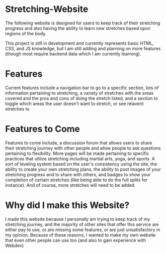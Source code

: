 # Stretching-Website
The following website is designed for users to keep track of their stretching progress and also having the ability to learn new stretches based upon regions of the body.

This project is still in development and currently represents basic HTML, CSS, and JS knowledge, but I am still adding and planning on more features (though most require backend data which I am currently learning).

# Features
Current features include a navigation bar to go to a specific section, lots of information pertaining to stretching, a variety of stretches with the areas covered and the pros and cons of doing the stretch listed, and a section to toggle which areas the user doesn't want to stretch, or see relavent stretches to

# Features to Come
Features to come include, a discussion forum that allows users to share their stretching journey with other people and allow people to ask questions pertaining to flexibility. More pages will be made pertaining to specific practices that utilize stretching including martial arts, yoga, and sports. A sort of leveling system based on the user's consistency using the site, the ability to create your own stretching plans, the ability to post images of your stretching progress and to share with others, and badges to show your completion of certain stretches (like being able to do the full splits for instance). And of course, more stretches will need to be added.

# Why did I make this Website?
I made this website because I personally am trying to keep track of my stretching journey, and the majority of other sites that offer this service are either pay to use, or are missing some features, or are just unsatisfactory in my opinion. Because of these reasons, I wanted to make my own website that even other people can use too (and also to gain experience with Webdev)

